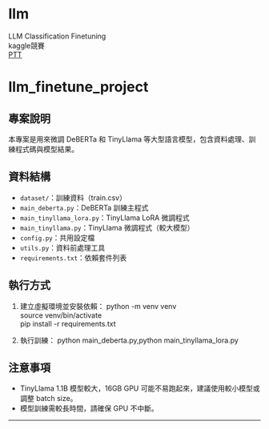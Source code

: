 # llm
LLM Classification Finetuning  
kaggle競賽  
[PTT](https://docs.google.com/presentation/d/1Xh2swC-2ybWCpR3AK-SQyaFlZVtL4hc4hOL0bh-UOVY/edit?usp=sharing)

# llm_finetune_project

## 專案說明
本專案是用來微調 DeBERTa 和 TinyLlama 等大型語言模型，包含資料處理、訓練程式碼與模型結果。

## 資料結構
- `dataset/`：訓練資料（train.csv）
- `main_deberta.py`：DeBERTa 訓練主程式
- `main_tinyllama_lora.py`：TinyLlama LoRA 微調程式
- `main_tinyllama.py`：TinyLlama 微調程式（較大模型）
- `config.py`：共用設定檔
- `utils.py`：資料前處理工具
- `requirements.txt`：依賴套件列表

## 執行方式
1. 建立虛擬環境並安裝依賴：
python -m venv venv  
source venv/bin/activate  
pip install -r requirements.txt

2. 執行訓練：
python main_deberta.py,python main_tinyllama_lora.py


## 注意事項
- TinyLlama 1.1B 模型較大，16GB GPU 可能不易跑起來，建議使用較小模型或調整 batch size。
- 模型訓練需較長時間，請確保 GPU 不中斷。

---
